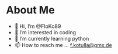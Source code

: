 # About Me

- 👋 Hi, I’m @FloKo89
- 👀 I’m interested in coding
- 🌱 I’m currently learning python
- 📫 How to reach me ... f.kotulla@gmx.de
